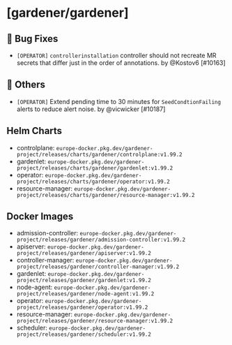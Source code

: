 # [gardener/gardener]

## 🐛 Bug Fixes

- `[OPERATOR]` `controllerinstallation` controller should not recreate MR secrets that differ just in the order of annotations. by @Kostov6 [#10163]
## 🏃 Others

- `[OPERATOR]` Extend pending time to 30 minutes for `SeedCondtionFailing` alerts to reduce alert noise. by @vicwicker [#10187]

## Helm Charts
- controlplane: `europe-docker.pkg.dev/gardener-project/releases/charts/gardener/controlplane:v1.99.2`
- gardenlet: `europe-docker.pkg.dev/gardener-project/releases/charts/gardener/gardenlet:v1.99.2`
- operator: `europe-docker.pkg.dev/gardener-project/releases/charts/gardener/operator:v1.99.2`
- resource-manager: `europe-docker.pkg.dev/gardener-project/releases/charts/gardener/resource-manager:v1.99.2`
## Docker Images
- admission-controller: `europe-docker.pkg.dev/gardener-project/releases/gardener/admission-controller:v1.99.2`
- apiserver: `europe-docker.pkg.dev/gardener-project/releases/gardener/apiserver:v1.99.2`
- controller-manager: `europe-docker.pkg.dev/gardener-project/releases/gardener/controller-manager:v1.99.2`
- gardenlet: `europe-docker.pkg.dev/gardener-project/releases/gardener/gardenlet:v1.99.2`
- node-agent: `europe-docker.pkg.dev/gardener-project/releases/gardener/node-agent:v1.99.2`
- operator: `europe-docker.pkg.dev/gardener-project/releases/gardener/operator:v1.99.2`
- resource-manager: `europe-docker.pkg.dev/gardener-project/releases/gardener/resource-manager:v1.99.2`
- scheduler: `europe-docker.pkg.dev/gardener-project/releases/gardener/scheduler:v1.99.2`
